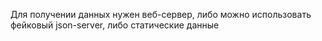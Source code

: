 Для получении данных нужен веб-сервер, либо можно использовать фейковый json-server, либо статические данные
